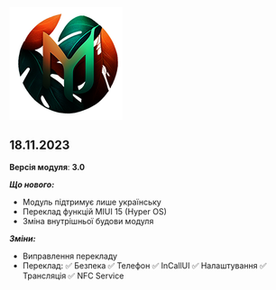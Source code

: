 <img src="https://raw.githubusercontent.com/kazhemons/CNtoRU/main/img/Logo.png">

## 18.11.2023 ##

**Версія модуля**: **3.0**

***Що нового:***
- Модуль підтримує лише українську
- Переклад функцій MIUI 15 (Hyper OS)
- Зміна внутрішньої будови модуля 

***Зміни:***
- Виправлення перекладу
- Переклад:
  ✅ Безпека
  ✅ Телефон
  ✅ InCallUI
  ✅ Налаштування
  ✅ Трансляцiя
  ✅ NFC Service
